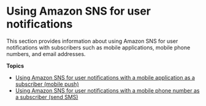 # Using Amazon SNS for user notifications<a name="sns-user-notifications"></a>

This section provides information about using Amazon SNS for user notifications with subscribers such as mobile applications, mobile phone numbers, and email addresses\.

**Topics**
+ [Using Amazon SNS for user notifications with a mobile application as a subscriber \(mobile push\)](sns-mobile-application-as-subscriber.md)
+ [Using Amazon SNS for user notifications with a mobile phone number as a subscriber \(send SMS\)](sns-mobile-phone-number-as-subscriber.md)